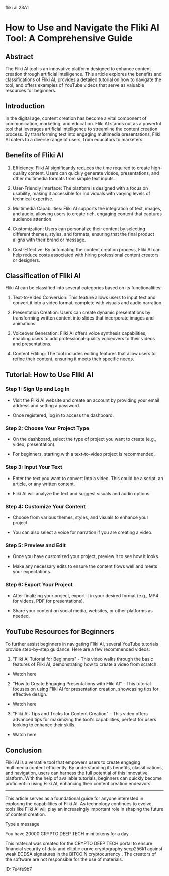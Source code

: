 fliki ai 23A1
# How to Use and Navigate the Fliki AI Tool: A Comprehensive Guide



## Abstract



The Fliki AI tool is an innovative platform designed to enhance content creation through artificial intelligence. This article explores the benefits and classifications of Fliki AI, provides a detailed tutorial on how to navigate the tool, and offers examples of YouTube videos that serve as valuable resources for beginners.



## Introduction



In the digital age, content creation has become a vital component of communication, marketing, and education. Fliki AI stands out as a powerful tool that leverages artificial intelligence to streamline the content creation process. By transforming text into engaging multimedia presentations, Fliki AI caters to a diverse range of users, from educators to marketers.



## Benefits of Fliki AI



1. Efficiency: Fliki AI significantly reduces the time required to create high-quality content. Users can quickly generate videos, presentations, and other multimedia formats from simple text inputs.



2. User-Friendly Interface: The platform is designed with a focus on usability, making it accessible for individuals with varying levels of technical expertise.



3. Multimedia Capabilities: Fliki AI supports the integration of text, images, and audio, allowing users to create rich, engaging content that captures audience attention.



4. Customization: Users can personalize their content by selecting different themes, styles, and formats, ensuring that the final product aligns with their brand or message.



5. Cost-Effective: By automating the content creation process, Fliki AI can help reduce costs associated with hiring professional content creators or designers.



## Classification of Fliki AI



Fliki AI can be classified into several categories based on its functionalities:



1. Text-to-Video Conversion: This feature allows users to input text and convert it into a video format, complete with visuals and audio narration.



2. Presentation Creation: Users can create dynamic presentations by transforming written content into slides that incorporate images and animations.



3. Voiceover Generation: Fliki AI offers voice synthesis capabilities, enabling users to add professional-quality voiceovers to their videos and presentations.



4. Content Editing: The tool includes editing features that allow users to refine their content, ensuring it meets their specific needs.



## Tutorial: How to Use Fliki AI



### Step 1: Sign Up and Log In



- Visit the Fliki AI website and create an account by providing your email address and setting a password.

- Once registered, log in to access the dashboard.



### Step 2: Choose Your Project Type



- On the dashboard, select the type of project you want to create (e.g., video, presentation).

- For beginners, starting with a text-to-video project is recommended.



### Step 3: Input Your Text



- Enter the text you want to convert into a video. This could be a script, an article, or any written content.

- Fliki AI will analyze the text and suggest visuals and audio options.



### Step 4: Customize Your Content



- Choose from various themes, styles, and visuals to enhance your project.

- You can also select a voice for narration if you are creating a video.



### Step 5: Preview and Edit



- Once you have customized your project, preview it to see how it looks.

- Make any necessary edits to ensure the content flows well and meets your expectations.



### Step 6: Export Your Project



- After finalizing your project, export it in your desired format (e.g., MP4 for videos, PDF for presentations).

- Share your content on social media, websites, or other platforms as needed.



## YouTube Resources for Beginners



To further assist beginners in navigating Fliki AI, several YouTube tutorials provide step-by-step guidance. Here are a few recommended videos:



1. "Fliki AI Tutorial for Beginners" - This video walks through the basic features of Fliki AI, demonstrating how to create a video from scratch.

- Watch here



2. "How to Create Engaging Presentations with Fliki AI" - This tutorial focuses on using Fliki AI for presentation creation, showcasing tips for effective design.

- Watch here



3. "Fliki AI: Tips and Tricks for Content Creation" - This video offers advanced tips for maximizing the tool's capabilities, perfect for users looking to enhance their skills.

- Watch here



## Conclusion



Fliki AI is a versatile tool that empowers users to create engaging multimedia content efficiently. By understanding its benefits, classifications, and navigation, users can harness the full potential of this innovative platform. With the help of available tutorials, beginners can quickly become proficient in using Fliki AI, enhancing their content creation endeavors.



---



This article serves as a foundational guide for anyone interested in exploring the capabilities of Fliki AI. As technology continues to evolve, tools like Fliki AI will play an increasingly important role in shaping the future of content creation.



Type a message

You have 20000 CRYPTO DEEP TECH mini tokens for a day.


This material was created for the  CRYPTO DEEP TECH portal  to ensure financial security of data and elliptic curve cryptography  secp256k1 against weak ECDSA  signatures   in the  BITCOIN cryptocurrency . The creators of the software are not responsible for the use of materials.

 ID: 7e4fe9b7
